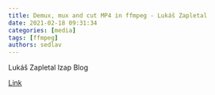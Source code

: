 ```yaml
---
title: Demux, mux and cut MP4 in ffmpeg - Lukáš Zapletal
date: 2021-02-18 09:31:34
categories: [media]
tags: [ffmpeg]
authors: sedlav
---
```


Lukáš Zapletal lzap Blog

[Link](https://lukas.zapletalovi.com/2021/01/demux-mux-and-cut-mp4-in-ffmpeg.html)
